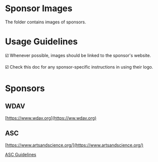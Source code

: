 # Sponsor Images

The folder contains images of sponsors.

# Usage Guidelines

☑️ Whenever possible, images should be linked to the sponsor's website.

☑️ Check this doc for any sponsor-specific instructions in using their logo.

# Sponsors

## WDAV

[https://www.wdav.org](https://ww.wdav.org)

## ASC

[https://www.artsandscience.org/](https://www.artsandscience.org/)

[ASC Guidelines](./FY20-ASC-Communications-Guidelines)

